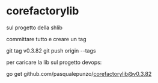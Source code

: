 # corefactorylib

sul progetto della shlib 

committare tutto e creare un tag

git tag v0.3.82
git push origin --tags

 

 

per caricare la lib sul progetto devops:

go get github.com/pasqualepunzo/corefactorylib@v0.3.82
